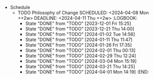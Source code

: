 - Schedule
	- TODO Philosophy of Change
	  SCHEDULED: <2024-04-08 Mon ++2w>
	  DEADLINE: <2024-04-11 Thu ++2w>
	  :LOGBOOK:
	  * State "DONE" from "TODO" [2023-12-01 Fri 15:25]
	  * State "DONE" from "TODO" [2023-12-21 Thu 14:00]
	  * State "DONE" from "TODO" [2024-01-02 Tue 14:56]
	  * State "DONE" from "TODO" [2024-01-11 Thu 11:47]
	  * State "DONE" from "TODO" [2024-01-26 Fri 17:35]
	  * State "DONE" from "TODO" [2024-02-01 Thu 00:13]
	  * State "DONE" from "TODO" [2024-02-29 Thu 12:24]
	  * State "DONE" from "TODO" [2024-03-04 Mon 15:19]
	  * State "DONE" from "TODO" [2024-03-21 Thu 14:25]
	  * State "DONE" from "TODO" [2024-04-01 Mon 14:19]
	  :END: